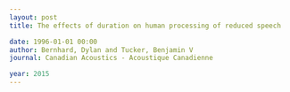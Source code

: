 ```yaml
---
layout: post
title: The effects of duration on human processing of reduced speech

date: 1996-01-01 00:00
author: Bernhard, Dylan and Tucker, Benjamin V
journal: Canadian Acoustics - Acoustique Canadienne

year: 2015
---
```



